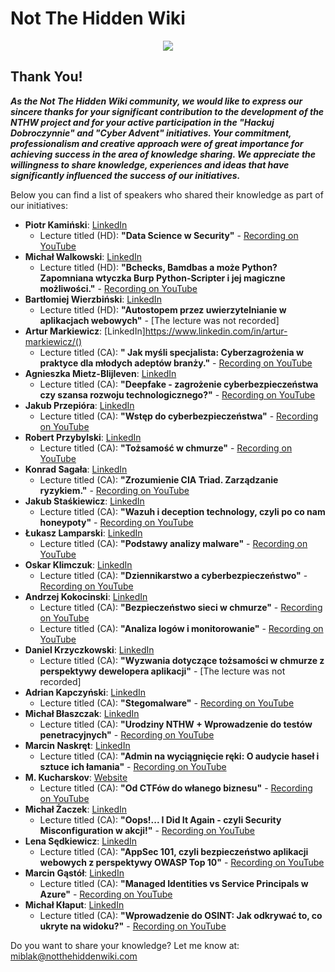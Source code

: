 # Not The Hidden Wiki

<p align="center">
  <img src="https://raw.githubusercontent.com/notthehiddenwiki/NTHW/nthw/.github/banner.png">
</p>

## Thank You!

***As the Not The Hidden Wiki community, we would like to express our sincere thanks for your significant contribution to the development of the NTHW project and for your active participation in the "Hackuj Dobroczynnie" and "Cyber ​​Advent" initiatives. Your commitment, professionalism and creative approach were of great importance for achieving success in the area of ​​knowledge sharing. We appreciate the willingness to share knowledge, experiences and ideas that have significantly influenced the success of our initiatives.***

Below you can find a list of speakers who shared their knowledge as part of our initiatives:

- **Piotr Kamiński**: [LinkedIn](https://www.linkedin.com/in/piotr-kaminski-1336b012/)
  - Lecture titled (HD): **"Data Science w Security"** - [Recording on YouTube](https://www.youtube.com/watch?v=5Fn7KucCou0)
- **Michał Walkowski**: [LinkedIn](https://www.linkedin.com/in/michal-walkowski/)
  - Lecture titled (HD): **"Bchecks, Bamdbas a może Python? Zapomniana wtyczka Burp Python-Scripter i jej magiczne możliwości."** - [Recording on YouTube](https://www.youtube.com/watch?v=izL1yEehFEg)
- **Bartłomiej Wierzbiński**: [LinkedIn](https://www.linkedin.com/in/bart%C5%82omiej-w-494795b5/)
  - Lecture titled (HD): **"Autostopem przez uwierzytelnianie w aplikacjach webowych"** - [The lecture was not recorded]
- **Artur Markiewicz**: [LinkedIn]https://www.linkedin.com/in/artur-markiewicz/()
  - Lecture titled (CA): **" Jak myśli specjalista: Cyberzagrożenia w praktyce dla młodych adeptów branży."** - [Recording on YouTube](https://www.youtube.com/watch?v=GcwydqF4s_U)
- **Agnieszka Mietz-Blijleven**: [LinkedIn](https://www.linkedin.com/in/agnieszkamietz/)
  - Lecture titled (CA): **"Deepfake - zagrożenie cyberbezpieczeństwa czy szansa rozwoju technologicznego?"** - [Recording on YouTube](https://www.youtube.com/watch?v=D9Yv1scuemw)
- **Jakub Przepióra**: [LinkedIn](https://linkedin.com/in/jakub-przepiora/)
  - Lecture titled (CA): **"Wstęp do cyberbezpieczeństwa"** - [Recording on YouTube](https://www.youtube.com/watch?v=dhJCvE_Y0_I)
- **Robert Przybylski**: [LinkedIn](https://www.linkedin.com/in/przybylskirobert/)
  - Lecture titled (CA): **"Tożsamość w chmurze"** - [Recording on YouTube](https://www.youtube.com/watch?v=4sFJu0nzsWI)
- **Konrad Sagała**: [LinkedIn](https://www.linkedin.com/in/konradsagala/)
  - Lecture titled (CA): **"Zrozumienie CIA Triad. Zarządzanie ryzykiem."** - [Recording on YouTube](https://www.youtube.com/watch?v=riBgTM6Aeoo)
- **Jakub Staśkiewicz**: [LinkedIn](https://www.linkedin.com/in/kubas/)
  - Lecture titled (CA): **"Wazuh i deception technology, czyli po co nam honeypoty"** - [Recording on YouTube](https://www.youtube.com/watch?v=nP-koNnVWAU)
- **Łukasz Lamparski**: [LinkedIn](https://www.linkedin.com/in/lukasz-lamparski/)
  - Lecture titled (CA): **"Podstawy analizy malware"** - [Recording on YouTube](https://www.youtube.com/watch?v=6Jp6wuquOoM)
- **Oskar Klimczuk**: [LinkedIn](https://www.linkedin.com/in/oskar-klimczuk/)
  - Lecture titled (CA): **"Dziennikarstwo a cyberbezpieczeństwo"** - [Recording on YouTube](https://www.youtube.com/watch?v=CS0E5ivxp50)
- **Andrzej Kokocinski**: [LinkedIn](https://www.linkedin.com/in/%E2%98%81%F0%9F%94%92-andrzej-kokocinski-39024832/)
  - Lecture titled (CA): **"Bezpieczeństwo sieci w chmurze"** - [Recording on YouTube](https://www.youtube.com/watch?v=-unYtfkcA_w)
  - Lecture titled (CA): **"Analiza logów i monitorowanie"** - [Recording on YouTube](https://www.youtube.com/watch?v=4WmNYBAptTs)
- **Daniel Krzyczkowski**: [LinkedIn](https://www.linkedin.com/in/daniel-krzyczkowski/)
  - Lecture titled (CA): **"Wyzwania dotyczące tożsamości w chmurze z perspektywy dewelopera aplikacji"** - [The lecture was not recorded]
- **Adrian Kapczyński**: [LinkedIn](https://www.linkedin.com/in/hpar3s/)
  - Lecture titled (CA): **"Stegomalware"** - [Recording on YouTube](https://www.youtube.com/watch?v=65a4FV0cNg8)
- **Michał Błaszczak**: [LinkedIn](https://www.linkedin.com/in/michal-blaszczak/)
  - Lecture titled (CA): **"Urodziny NTHW + Wprowadzenie do testów penetracyjnych"** - [Recording on YouTube](https://www.youtube.com/watch?v=zWiPjd2hN8w)
- **Marcin Naskręt**: [LinkedIn](https://www.linkedin.com/in/marcin-naskr%C4%99t-940383219/)
  - Lecture titled (CA): **"Admin na wyciągnięcie ręki: O audycie haseł i sztuce ich łamania"** - [Recording on YouTube](https://www.youtube.com/watch?v=4X_iQUnfOZI)
- **M. Kucharskov**: [Website](https://kucharskov.pl/)
  - Lecture titled (CA): **"Od CTFów do włanego biznesu"** - [Recording on YouTube](https://www.youtube.com/watch?v=72xaqy6H2GU)
- **Michał Żaczek**: [LinkedIn](https://www.linkedin.com/in/micha%C5%82-%C5%BCaczek3/)
  - Lecture titled (CA): **"Oops!... I Did It Again - czyli Security Misconfiguration w akcji!"** - [Recording on YouTube](https://www.youtube.com/watch?v=Kvl49_X4X-Y)
- **Lena Sędkiewicz**: [LinkedIn](https://www.linkedin.com/in/lena-sedkiewicz/)
  - Lecture titled (CA): **"AppSec 101, czyli bezpieczeństwo aplikacji webowych z perspektywy OWASP Top 10"** - [Recording on YouTube](https://www.youtube.com/watch?v=DI-_H4qaDWY)
- **Marcin Gąstół**: [LinkedIn](https://www.linkedin.com/in/marcin-gastol/)
  - Lecture titled (CA): **"Managed Identities vs Service Principals w Azure"** - [Recording on YouTube](https://www.youtube.com/watch?v=pubmP8ixOQA)
- **Michał Kłaput**: [LinkedIn](https://www.linkedin.com/in/michalklaput/)
  - Lecture titled (CA): **"Wprowadzenie do OSINT: Jak odkrywać to, co ukryte na widoku?"** - [Recording on YouTube](https://www.youtube.com/watch?v=IcmCt70y9Bk)
  
Do you want to share your knowledge? Let me know at: [miblak@notthehiddenwiki.com](mailto:miblak@notthehiddenwiki.com)